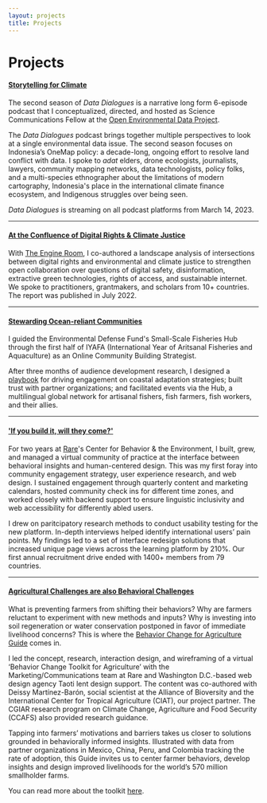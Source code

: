 ```yaml
---
layout: projects
title: Projects
---
```


# Projects

#### **[Storytelling for Climate](https://www.openenvironmentaldata.org/data-dialogue-seasons/season-2)**

The second season of _Data Dialogues_ is a narrative long form 6-episode podcast that I conceptualized, directed, and hosted as Science Communications Fellow at the [Open Environmental Data Project](https://www.openenvironmentaldata.org/). 

The _Data Dialogues_ podcast brings together multiple perspectives to look at a single environmental data issue. The second season focuses on Indonesia’s OneMap policy: a decade-long, ongoing effort to resolve land conflict with data. I spoke to _adat_ elders, drone ecologists, journalists, lawyers, community mapping networks, data technologists, policy folks, and a multi-species ethnographer about the limitations of modern cartography, Indonesia's place in the international climate finance ecosystem, and Indigenous struggles over being seen. 

_Data Dialogues_ is streaming on all podcast platforms from March 14, 2023. 

***

#### **[At the Confluence of Digital Rights & Climate Justice](https://www.theengineroom.org/new-report-at-the-confluence-of-digital-rights-climate-justice/)**

With [The Engine Room](https://www.theengineroom.org/), I co-authored a landscape analysis of intersections between digital rights and environmental and climate justice to strengthen open collaboration over questions of digital safety, disinformation, extractive green technologies, rights of access, and sustainable internet. We spoke to practitioners, grantmakers, and scholars from 10+ countries. The report was published in July 2022. 

***

#### [Stewarding Ocean-reliant Communities](https://ssfhub.org/) 

I guided the Environmental Defense Fund's Small-Scale Fisheries Hub through the first half of IYAFA (International Year of Aritsanal Fisheries and Aquaculture) as an Online Community Building Strategist. 

After three months of audience development research, I designed a [playbook](https://github.com/madhurikarak/madhurikarak.github.io/files/10979540/SSF.Hub.Engagement.Playbook.Spring.2022.pdf) for driving engagement on coastal adaptation strategies; built  trust with partner organizations; and facilitated events via the Hub, a multilingual global network for artisanal fishers, fish farmers, fish workers, and their allies.

***

#### **['If you build it, will they come?'](https://behavior.rare.org)**

For two years at [Rare](https://rare.org/)'s Center for Behavior & the Environment, I built, grew, and managed a virtual community of practice at the interface between behavioral insights and human-centered design. This was my first foray into community engagement strategy, user experience research, and web design. I sustained engagement through quarterly content and marketing calendars, hosted community check ins for different time zones, and worked closely with backend support to ensure linguistic inclusivity and web accessibility for differently abled users.

I drew on paritcipatory research methods to conduct usability testing for the new platform. In-depth interviews helped identify international users’ pain points. My findings led to a set of interface redesign solutions that increased unique page views across the learning platform by 210%. Our first annual recruitment drive ended with 1400+ members from 79 countries.

***

#### [Agricultural Challenges are also Behavioral Challenges](https://agriculture.rare.org/)

What is preventing farmers from shifting their behaviors? Why are farmers reluctant to experiment with new methods and inputs? Why is investing into soil regeneration or water conservation postponed in favor of immediate livelihood concerns? This is where the [Behavior Change for Agriculture Guide](https://agriculture.rare.org/) comes in. 

I led the concept, research, interaction design, and wireframing of a virtual ‘Behavior Change Toolkit for Agriculture’ with the Marketing/Communications team at Rare and Washington D.C.-based web design agency Taoti lent design support. The content was co-authored with Deissy Martínez-Barón, social scientist at the Alliance of Bioversity and the International Center for Tropical Agriculture (CIAT), our project partner. The CGIAR research program on Climate Change, Agriculture and Food Security (CCAFS) also provided research guidance. 

Tapping into farmers’ motivations and barriers takes us closer to solutions grounded in behaviorally informed insights. Illustrated with data from partner organizations in Mexico, China, Peru, and Colombia tracking the rate of adoption, this Guide invites us to center farmer behaviors, develop insights and design improved livelihoods for the world’s 570 million smallholder farms.

You can read more about the toolkit [here](https://alliancebioversityciat.org/stories/human-behaviour-invisible-link-between-climate-and-smallholder-livelihoods). 

